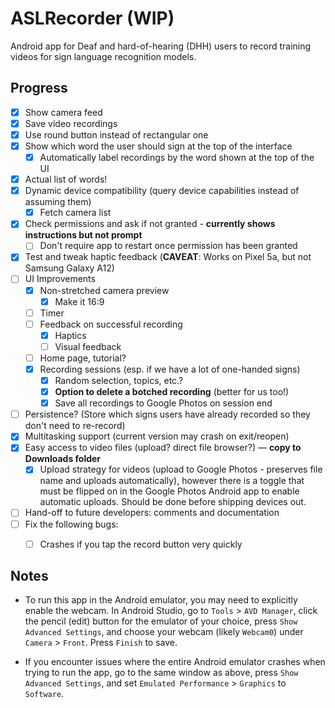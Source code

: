 # ASLRecorder (WIP)

Android app for Deaf and hard-of-hearing (DHH) users to record training videos for
sign language recognition models.


## Progress
- [x] Show camera feed
- [x] Save video recordings
- [x] Use round button instead of rectangular one
- [x] Show which word the user should sign at the top of the interface
  - [x] Automatically label recordings by the word shown at the top of the UI
- [x] Actual list of words!
- [x] Dynamic device compatibility (query device capabilities instead of assuming them)
  - [x] Fetch camera list
- [x] Check permissions and ask if not granted - **currently shows instructions but not prompt**
  - [ ] Don't require app to restart once permission has been granted
- [x] Test and tweak haptic feedback (**CAVEAT**: Works on Pixel 5a, but not Samsung Galaxy A12)
- [ ] UI Improvements
  - [x] Non-stretched camera preview
    - [x] Make it 16:9
  - [ ] Timer
  - [ ] Feedback on successful recording
    - [x] Haptics
    - [ ] Visual feedback
  - [ ] Home page, tutorial?
  - [x] Recording sessions (esp. if we have a lot of one-handed signs)
    - [x] Random selection, topics, etc.?
    - [x] **Option to delete a botched recording** (better for us too!)
    - [x] Save all recordings to Google Photos on session end
- [ ] Persistence? (Store which signs users have already recorded so they don't need to re-record)
- [x] Multitasking support (current version may crash on exit/reopen)
- [x] Easy access to video files (upload? direct file browser?) — **copy to Downloads folder**
  - [x] Upload strategy for videos (upload to Google Photos - preserves file name and uploads automatically), however there is a toggle that must be flipped on in the Google Photos Android
  app to enable automatic uploads. Should be done before shipping devices out.
- [ ] Hand-off to future developers: comments and documentation
- [ ] Fix the following bugs:
  - [ ] Crashes if you tap the record button very quickly


## Notes
* To run this app in the Android emulator, you may need to explicitly enable the
webcam. In Android Studio, go to `Tools` > `AVD Manager`, click the pencil
(edit) button for the emulator of your choice, press `Show Advanced Settings`,
and choose your webcam (likely `Webcam0`) under `Camera` > `Front`. Press
`Finish` to save.

* If you encounter issues where the entire Android emulator crashes when trying
to run the app, go to the same window as above, press `Show Advanced Settings`,
and set `Emulated Performance` > `Graphics` to `Software`.
